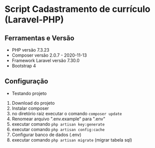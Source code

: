 #  Script Cadastramento de currículo (Laravel-PHP)

## Ferramentas e Versão

- PHP versão 7.3.23
- Composer versão 2.0.7 - 2020-11-13
- Framework Laravel versão 7.30.0
- Bootstrap 4

## Configuração
- Testando projeto 
1. Download do projeto 
2. Instalar composer
3. no diretório raiz executar o comando ```composer update``` 
4. Renomear arquivo ".env.example" para ".env"
5. executar comando ```php artisan key:generate```
6. executar comando ```php artisan config:cache```
7. Configurar banco de dados (.env)
8. executar comando ```php artisan migrate``` (migrar tabela sql)  

